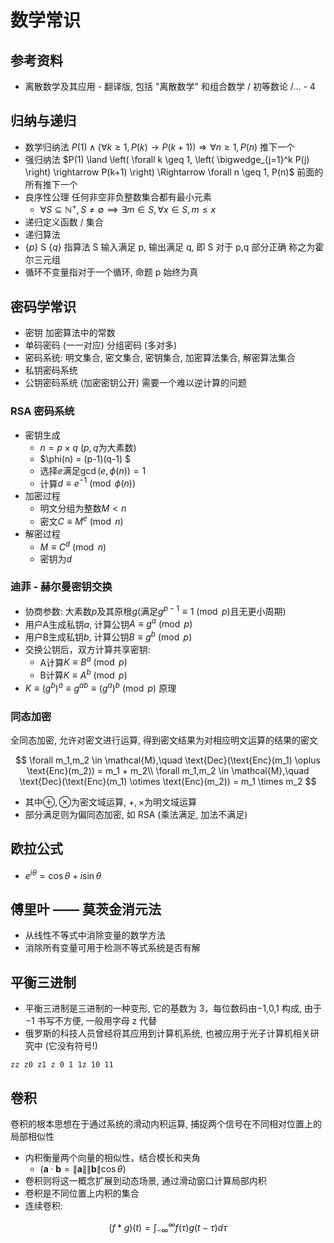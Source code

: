 # 数学常识

## 参考资料

* 离散数学及其应用 - 翻译版, 包括 "离散数学" 和组合数学 / 初等数论 /... - 4

## 归纳与递归

* 数学归纳法 $P(1) \land \left( \forall k \geq 1, P(k) \rightarrow P(k+1) \right) \Rightarrow \forall n \geq 1, P(n)$ 推下一个
* 强归纳法 $P(1) \land \left( \forall k \geq 1, \left( \bigwedge_{j=1}^k P(j) \right) \rightarrow P(k+1) \right) \Rightarrow \forall n \geq 1, P(n)$ 前面的所有推下一个
* 良序性公理 任何非空非负整数集合都有最小元素
  * $\forall S \subseteq \mathbb{N}^+, S \neq \emptyset \implies \exists m \in S, \forall x \in S, m \leq x$
* 递归定义函数 / 集合
* 递归算法
* $\{ p \}\ \text{S}\ \{ q \}$ 指算法 S 输入满足 p, 输出满足 q, 即 S 对于 p,q 部分正确 称之为霍尔三元组
* 循环不变量指对于一个循环, 命题 p 始终为真

## 密码学常识

* 密钥 加密算法中的常数
* 单码密码 (一一对应) 分组密码 (多对多)
* 密码系统: 明文集合, 密文集合, 密钥集合, 加密算法集合, 解密算法集合
* 私钥密码系统
* 公钥密码系统 (加密密钥公开) 需要一个难以逆计算的问题

### RSA 密码系统

* 密钥生成
  * $n = p \times q$ ($p, q$为大素数)
  * $\phi(n) = (p-1)(q-1) $
  * 选择$e$满足$\gcd(e, \phi(n)) = 1$
  * 计算$d \equiv e^{-1} \pmod{\phi(n)}$
* 加密过程
  * 明文分组为整数$M < n$
  * 密文$C \equiv M^e \pmod{n}$
* 解密过程
  * $M \equiv C^d \pmod{n}$
  * 密钥为$d$

### 迪菲 - 赫尔曼密钥交换

* 协商参数: 大素数$p$及其原根$g$(满足$g^{p-1} \equiv 1 \pmod{p}$且无更小周期)
* 用户A生成私钥$a$, 计算公钥$A \equiv g^a \pmod{p}$
* 用户B生成私钥$b$, 计算公钥$B \equiv g^b \pmod{p}$
* 交换公钥后，双方计算共享密钥:
  * A计算$K \equiv B^a \pmod{p}$
  * B计算$K \equiv A^b \pmod{p}$
* $K \equiv (g^b)^a \equiv g^{ab} \equiv (g^a)^b \pmod{p}$ 原理

### 同态加密

全同态加密, 允许对密文进行运算, 得到密文结果为对相应明文运算的结果的密文

$$
\forall m_1,m_2 \in \mathcal{M},\quad \text{Dec}(\text{Enc}(m_1) \oplus \text{Enc}(m_2)) = m_1 + m_2\\
\forall m_1,m_2 \in \mathcal{M},\quad \text{Dec}(\text{Enc}(m_1) \otimes \text{Enc}(m_2)) = m_1 \times m_2
$$

* 其中$\oplus,\otimes$为密文域运算, $+, \times$为明文域运算
* 部分满足则为偏同态加密, 如 RSA (乘法满足, 加法不满足)

## 欧拉公式

* $e^{i\theta} = \cos\theta + i\sin\theta$

## 傅里叶 —— 莫茨金消元法

* 从线性不等式中消除变量的数学方法
* 消除所有变量可用于检测不等式系统是否有解

## 平衡三进制

* 平衡三进制是三进制的一种变形, 它的基数为 3，每位数码由−1,0,1 构成, 由于−1 书写不方便, 一般用字母 z 代替
* 俄罗斯的科技人员曾经将其应用到计算机系统, 也被应用于光子计算机相关研究中 (它没有符号!)

`zz z0 z1 z 0 1 1z 10 11`

## 卷积

卷积的根本思想在于通过系统的滑动内积运算, 捕捉两个信号在不同相对位置上的局部相似性

* 内积衡量两个向量的相似性，结合模长和夹角
  * ($\mathbf{a} \cdot \mathbf{b} = \|\mathbf{a}\| \|\mathbf{b}\| \cos\theta$)
* 卷积则将这一概念扩展到动态场景, 通过滑动窗口计算局部内积
* 卷积是不同位置上内积的集合
* 连续卷积:

$$
(f * g)(t) = \int_{-\infty}^{\infty} f(\tau)g(t - \tau) d\tau
$$
